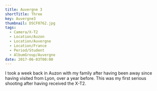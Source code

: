 ```yaml
---
title: Auvergne 3
shortTitle: Three
key: Auvergne3
thumbnail: DSCF0762.jpg
tags:
  - Camera/X-T2
  - Location/Auzon
  - Location/Auvergne
  - Location/France
  - Period/Student
  - AlbumGroup/Auvergne
date: 2017-06-03T00:00
---
```

I took a week back in Auzon with my family after having been away since having visited from Lyon, over a year before. This was my first serious shooting after having received the X-T2.
